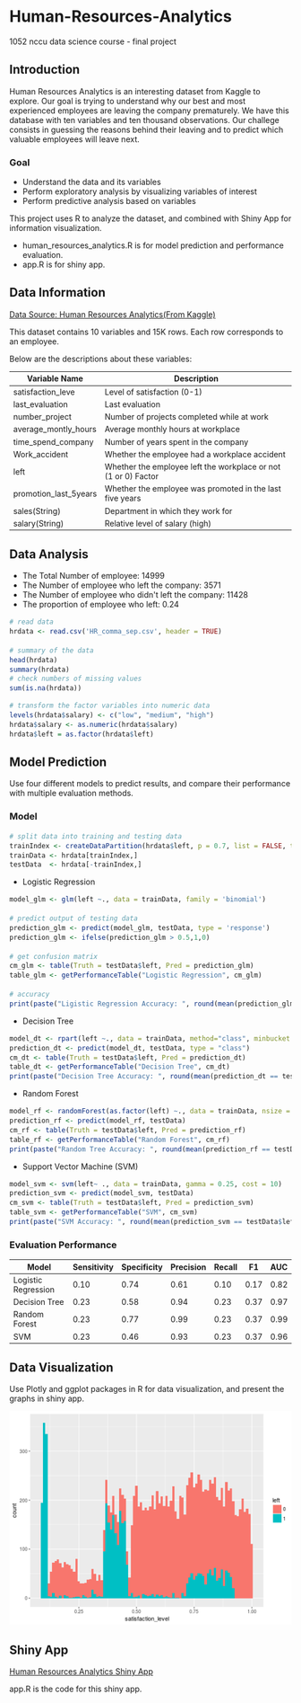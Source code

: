 # Human-Resources-Analytics
1052 nccu data science course - final project

## Introduction
Human Resources Analytics is an interesting dataset from Kaggle to explore. Our goal is trying to understand why our best and most experienced employees are leaving the company prematurely. We have this database with ten variables and ten thousand observations. Our challege consists in guessing the reasons behind their leaving and to predict which valuable employees will leave next.

### Goal
* Understand the data and its variables
* Perform exploratory analysis by visualizing variables of interest
* Perform predictive analysis based on variables

This project uses R to analyze the dataset, and combined with Shiny App for information visualization.
* human_resources_analytics.R is for model prediction and performance evaluation. 
* app.R is for shiny app.

## Data Information
[Data Source: Human Resources Analytics(From Kaggle)](https://www.kaggle.com/ludobenistant/hr-analytics)

This dataset contains 10 variables and 15K rows. Each row corresponds to an employee.

Below are the descriptions about these variables:

Variable Name | Description
------------ | -------------
satisfaction_leve | Level of satisfaction (0-1)
last_evaluation | Last evaluation
number_project | Number of projects completed while at work
average_montly_hours | Average monthly hours at workplace
time_spend_company | Number of years spent in the company
Work_accident | Whether the employee had a workplace accident
left | Whether the employee left the workplace or not (1 or 0) Factor
promotion_last_5years | Whether the employee was promoted in the last five years
sales(String) | Department in which they work for
salary(String) | Relative level of salary (high)

## Data Analysis
* The Total Number of employee: 14999
* The Number of employee who left the company: 3571
* The Number of employee who didn't left the company: 11428
* The proportion of employee who left: 0.24

```R
# read data
hrdata <- read.csv('HR_comma_sep.csv', header = TRUE)

# summary of the data
head(hrdata)
summary(hrdata)
# check numbers of missing values
sum(is.na(hrdata))
```

```R
# transform the factor variables into numeric data
levels(hrdata$salary) <- c("low", "medium", "high")
hrdata$salary <- as.numeric(hrdata$salary)
hrdata$left = as.factor(hrdata$left)
```

## Model Prediction
Use four different models to predict results, and compare their performance with multiple evaluation methods.

### Model

```R
# split data into training and testing data
trainIndex <- createDataPartition(hrdata$left, p = 0.7, list = FALSE, times = 1)
trainData <- hrdata[trainIndex,]
testData  <- hrdata[-trainIndex,]
```

* Logistic Regression
```R
model_glm <- glm(left ~., data = trainData, family = 'binomial')

# predict output of testing data
prediction_glm <- predict(model_glm, testData, type = 'response')
prediction_glm <- ifelse(prediction_glm > 0.5,1,0)

# get confusion matrix
cm_glm <- table(Truth = testData$left, Pred = prediction_glm)
table_glm <- getPerformanceTable("Logistic Regression", cm_glm)

# accuracy
print(paste("Ligistic Regression Accuracy: ", round(mean(prediction_glm == testData$left), digits = 2)))
```

* Decision Tree
```R
model_dt <- rpart(left ~., data = trainData, method="class", minbucket = 25)
prediction_dt <- predict(model_dt, testData, type = "class")
cm_dt <- table(Truth = testData$left, Pred = prediction_dt)
table_dt <- getPerformanceTable("Decision Tree", cm_dt)
print(paste("Decision Tree Accuracy: ", round(mean(prediction_dt == testData$left), digits = 2)))
```

* Random Forest
```R
model_rf <- randomForest(as.factor(left) ~., data = trainData, nsize = 20, ntree = 200)
prediction_rf <- predict(model_rf, testData)
cm_rf <- table(Truth = testData$left, Pred = prediction_rf)
table_rf <- getPerformanceTable("Random Forest", cm_rf)
print(paste("Random Tree Accuracy: ", round(mean(prediction_rf == testData$left), digits = 2)))
```

* Support Vector Machine (SVM)
```R
model_svm <- svm(left~ ., data = trainData, gamma = 0.25, cost = 10)
prediction_svm <- predict(model_svm, testData)
cm_svm <- table(Truth = testData$left, Pred = prediction_svm)
table_svm <- getPerformanceTable("SVM", cm_svm)
print(paste("SVM Accuracy: ", round(mean(prediction_svm == testData$left), digits = 2)) )
```

### Evaluation Performance
Model | Sensitivity	| Specificity	| Precision	| Recall	| F1	| AUC
------------ | ------------- | ------------- | ------------- | ------------- | ------------- | -------------
Logistic Regression	| 0.10	| 0.74	| 0.61	| 0.10	| 0.17	| 0.82
Decision Tree	| 0.23	| 0.58	| 0.94	| 0.23	| 0.37	| 0.97
Random Forest	| 0.23	| 0.77	| 0.99	| 0.23	| 0.37	| 0.99
SVM	| 0.23	| 0.46	| 0.93	| 0.23	| 0.37	| 0.96

## Data Visualization
Use Plotly and ggplot packages in R for data visualization, and present the graphs in shiny app.

![satisfication_level](/images/satisfication_level.png)

## Shiny App
[Human Resources Analytics Shiny App](https://tammykanshiny.shinyapps.io/human_resources_analytics/)

app.R is the code for this shiny app.
